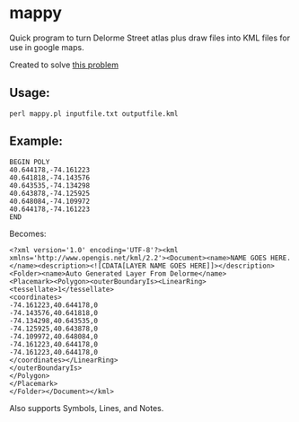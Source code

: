 # mappy
Quick program to turn Delorme Street atlas plus draw files into KML files for use in google maps.

Created to solve [this problem](https://gis.stackexchange.com/q/188693/70893)

## Usage:
`perl mappy.pl inputfile.txt outputfile.kml`

## Example:


	BEGIN POLY
	40.644178,-74.161223
	40.641818,-74.143576
	40.643535,-74.134298
	40.643878,-74.125925
	40.648084,-74.109972
	40.644178,-74.161223
	END

Becomes:
	
	<?xml version='1.0' encoding='UTF-8'?><kml xmlns='http://www.opengis.net/kml/2.2'><Document><name>NAME GOES HERE.</name><description><![CDATA[LAYER NAME GOES HERE]]></description><Folder><name>Auto Generated Layer From Delorme</name>
	<Placemark><Polygon><outerBoundaryIs><LinearRing><tessellate>1</tessellate>
	<coordinates>
	-74.161223,40.644178,0
	-74.143576,40.641818,0                                                
	-74.134298,40.643535,0
	-74.125925,40.643878,0
	-74.109972,40.648084,0
	-74.161223,40.644178,0   
	-74.161223,40.644178,0
	</coordinates></LinearRing>
	</outerBoundaryIs>
	</Polygon>
	</Placemark>
	</Folder></Document></kml>
	
	
Also supports Symbols, Lines, and Notes.
